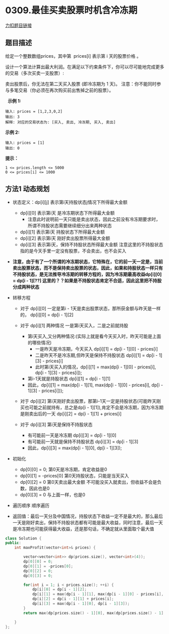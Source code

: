 <p id="最佳买卖股票时机含冷冻期"></p>

# 0309.最佳买卖股票时机含冷冻期

[力扣题目链接](https://leetcode.cn/problems/best-time-to-buy-and-sell-stock-with-cooldown/)    


## 题目描述   

给定一个整数数组prices，其中第  prices[i] 表示第 i 天的股票价格 。​

设计一个算法计算出最大利润。在满足以下约束条件下，你可以尽可能地完成更多的交易（多次买卖一支股票）:

卖出股票后，你无法在第二天买入股票 (即冷冻期为 1 天)。
注意：你不能同时参与多笔交易（你必须在再次购买前出售掉之前的股票）。

 
**示例 1:**

    输入: prices = [1,2,3,0,2]
    输出: 3 
    解释: 对应的交易状态为: [买入, 卖出, 冷冻期, 买入, 卖出]

**示例 2:**

    输入: prices = [1]
    输出: 0

**提示：**

    1 <= prices.length <= 5000
    0 <= prices[i] <= 1000  




## 方法1 动态规划  

* 状态定义：dp[i][j] 表示第i天持股状态j情况下所得最大金额  
    * dp[i][0] 表示第i天 是冷冻期状态下所得最大金额
        * 注意此时说明前一天只能是卖出状态，因此之前没有冷冻期要求时，所谓不持股状态需要继续细分出来两种状态
    * dp[i][1] 表示第i天 持股状态下所得最大金额  
    * dp[i][2] 表示第i天 刚好卖出股票所得最大金额
    * dp[i][3] 表示第i天，保持不持股状态所得最大金额 注意这里的不持股状态指的是今天手里一定没有股票，不会卖出，也不会买入    


* **注意，由于有了一个所谓的冷冻期状态，它特殊在，它的前一天一定是，当前卖出股票状态，而不是保持卖出股票的状态，因此，如果和持股状态一样只有不持股状态，是无法推导冷冻期的转移方程的，因为冷冻期最高收益dp[i][0] = dp[i - 1][??] 这里的？？如果是不持股状态肯定不合适，因此这里把不持股分成两种状态**  


* 转移方程  
    * 对于 dp[i][0]  一定是第i - 1天是卖出股票状态，那所获金额与昨天是一样的， dp[i][0] = dp[i - 1][2]

    
    * 对于 dp[i][1] 两种情况 一是第i天买入，二是之前就持股  
        * 第i天买入,又分两种情况:(实际上就是看今天买入时，昨天可能是上面的哪些情况)
            * 一是昨天是冷冻期，今天买入 dp[i][1] = dp[i - 1][0] - prices[i]
            * 二是昨天不是冷冻期,但昨天是保持不持股状态  dp[i][1] = dp[i - 1][3] - prices[i]
            * 此时第i天买入的情况，dp[i][1] = max(dp[i - 1][0] - prices[i], dp[i - 1][3] - prices[i]);
        * 第i-1天就是持股状态 dp[i][1] = dp[i - 1][1]
        * 因此，dp[i][1] = max(dp[i - 1][1], max(dp[i - 1][0] - prices[i], dp[i - 1][3] - prices[i]));

    * 对于 dp[i][2]  第i天刚好卖出股票，那第i-1天一定是持股状态(可能昨天刚买也可能之前就持有，总之是dp[i - 1][1]),肯定不会是冷冻期，因为冷冻期是刚卖出后的一天  dp[i][2] = dp[i - 1][1] + prices[i]

    * 对于 dp[i][3] 第i天是保持不持股状态  
        * 有可能前一天是冷冻期 dp[i][3] = dp[i - 1][0]
        * 有可能前一天就是保持不持股状态 dp[i][3] = dp[i - 1][3]
        * 因此，dp[i][3] = max(dp[i - 1][0], dp[i - 1][3]);    

* 初始化  
    * dp[0][0] = 0; 第0天是冷冻期，肯定收益是0
    * dp[0][1] = -prices[0]  第0天持股状态，只能是当天买入
    * dp[0][2] = 0 第0天卖出最大金额 不可能没买入就卖出，但收益不会是负数，因此也是0
    * dp[0][3] = 0 与上面一样，也是0  

* 遍历顺序  顺序遍历  


* 返回值：最后一天分及中国情况，持股状态下收益一定不是最大的，那么最后一天是刚好卖出，保持不持股状态都有可能是最大收益，同时注意，最后一天是冷冻期也可能获得最大收益，还是那句话，不确定就从里面取个最大值  

```cpp
class Solution {
public:
    int maxProfit(vector<int>& prices) {

        vector<vector<int>> dp(prices.size(), vector<int>(4));
        dp[0][0] = 0;
        dp[0][1] = -prices[0];
        dp[0][2] = 0;
        dp[0][3] = 0;

        for(int i = 1; i < prices.size(); ++i) {
            dp[i][0] = dp[i - 1][2];
            dp[i][1] = max(dp[i - 1][1], max(dp[i - 1][0] - prices[i], dp[i - 1][3] - prices[i]));
            dp[i][2] = dp[i - 1][1] + prices[i];
            dp[i][3] = max(dp[i - 1][0], dp[i - 1][3]); 
        }
        return max(dp[prices.size() - 1][0], max(dp[prices.size() - 1][2], dp[prices.size() - 1][3]));

    }
};
```



